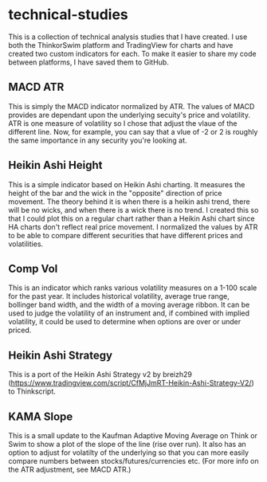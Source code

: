 # technical-studies
This is a collection of technical analysis studies that I have created.  I use both the ThinkorSwim platform and TradingView for charts and have created two custom indicators for each.  To make it easier to share my code between platforms, I have saved them to GitHub.

## MACD ATR
This is simply the MACD indicator normalized by ATR.  The values of MACD provides are dependant upon the underlying secuity's price and volatility. ATR is one measure of volatility so I chose that adjust the vlaue of the different line.  Now, for example, you can say that a vlue of -2 or 2 is roughly the same importance in any security you're looking at.

## Heikin Ashi Height
This is a simple indicator based on Heikin Ashi charting.  It measures the height of the bar and the wick in the "opposite" direction of price movement.  The theory behind it is when there is a heikin ashi trend, there will be no wicks, and when there is a wick there is no trend.  I created this so that I could plot this on a regular chart rather than a Heikin Ashi chart since HA charts don't reflect real price movement.  I normalized the values by ATR to be able to compare different securities that have different prices and volatilities.

## Comp Vol
This is an indicator which ranks various volatility measures on a 1-100 scale for the past year.  It includes historical volatility, average true range, bollinger band width, and the width of a moving average ribbon.  It can be used to judge the volatility of an instrument and, if combined with implied volatility, it could be used to determine when options are over or under priced.

## Heikin Ashi Strategy
This is a port of the Heikin Ashi Strategy v2 by breizh29 (https://www.tradingview.com/script/CfMjJmRT-Heikin-Ashi-Strategy-V2/) to Thinkscript.

## KAMA Slope
This is a small update to the Kaufman Adaptive Moving Average on Think or Swim to show a plot of the slope of the line (rise over run). It also has an option to adjust for volatilty of the underlying so that you can more easily compare numbers between stocks/futures/currencies etc.  (For more info on the ATR adjustment, see MACD ATR.)
